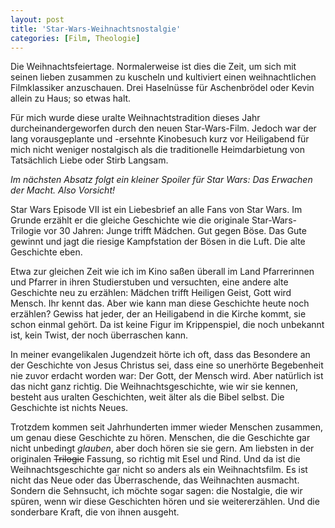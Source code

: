 ```yaml
---
layout: post
title: 'Star-Wars-Weihnachtsnostalgie'
categories: [Film, Theologie]
---
```


Die Weihnachtsfeiertage. Normalerweise ist dies die Zeit, um sich mit seinen lieben zusammen zu kuscheln und kultiviert einen weihnachtlichen Filmklassiker anzuschauen. Drei Haselnüsse für Aschenbrödel oder Kevin allein zu Haus; so etwas halt.

Für mich wurde diese uralte Weihnachtstradition dieses Jahr durcheinandergeworfen durch den neuen Star-Wars-Film. Jedoch war der lang vorausgeplante und -ersehnte Kinobesuch kurz vor Heiligabend für mich nicht weniger nostalgisch als die traditionelle Heimdarbietung von Tatsächlich Liebe oder Stirb Langsam.

*Im nächsten Absatz folgt ein kleiner Spoiler für Star Wars: Das Erwachen der Macht. Also Vorsicht!*

Star Wars Episode VII ist ein Liebesbrief an alle Fans von Star Wars. Im Grunde erzählt er die gleiche Geschichte wie die originale Star-Wars-Trilogie vor 30 Jahren: Junge trifft Mädchen. Gut gegen Böse. Das Gute gewinnt und jagt die riesige Kampfstation der Bösen in die Luft. Die alte Geschichte eben.

Etwa zur gleichen Zeit wie ich im Kino saßen überall im Land Pfarrerinnen und Pfarrer in ihren Studierstuben und versuchten, eine andere alte Geschichte neu zu erzählen: Mädchen trifft Heiligen Geist, Gott wird Mensch. Ihr kennt das. Aber wie kann man diese Geschichte heute noch erzählen? Gewiss hat jeder, der an Heiligabend in die Kirche kommt, sie schon einmal gehört. Da ist keine Figur im Krippenspiel, die noch unbekannt ist, kein Twist, der noch überraschen kann.

In meiner evangelikalen Jugendzeit hörte ich oft, dass das Besondere an der Geschichte von Jesus Christus sei, dass eine so unerhörte Begebenheit nie zuvor erdacht worden war: Der Gott, der Mensch wird. Aber natürlich ist das nicht ganz richtig. Die Weihnachtsgeschichte, wie wir sie kennen, besteht aus uralten Geschichten, weit älter als die Bibel selbst. Die Geschichte ist nichts Neues.

Trotzdem kommen seit Jahrhunderten immer wieder Menschen zusammen, um genau diese Geschichte zu hören. Menschen, die die Geschichte gar nicht unbedingt *glauben*, aber doch hören sie sie gern. Am liebsten in der originalen <del>Trilogie</del> Fassung, so richtig mit Esel und Rind. Und da ist die Weihnachtsgeschichte gar nicht so anders als ein Weihnachtsfilm. Es ist nicht das Neue oder das Überraschende, das Weihnachten ausmacht. Sondern die Sehnsucht, ich möchte sogar sagen: die Nostalgie, die wir spüren, wenn wir diese Geschichten hören und sie weitererzählen. Und die sonderbare Kraft, die von ihnen ausgeht.